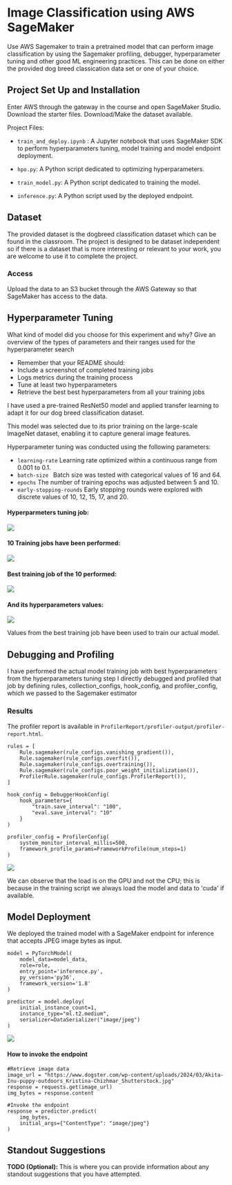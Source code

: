# Image Classification using AWS SageMaker

Use AWS Sagemaker to train a pretrained model that can perform image classification by using the Sagemaker profiling, debugger, hyperparameter tuning and other good ML engineering practices. This can be done on either the provided dog breed classication data set or one of your choice.

## Project Set Up and Installation
Enter AWS through the gateway in the course and open SageMaker Studio. 
Download the starter files.
Download/Make the dataset available. 

Project Files:
- ```train_and_deploy.ipynb``` : A Jupyter notebook that uses SageMaker SDK to perform hyperparameters tuning, model training and model endpoint deployment.


- ```hpo.py```: A Python script dedicated to optimizing hyperparameters.


- ```train_model.py```: A Python script dedicated to training the model.


- ```inference.py```: A Python script used by the deployed endpoint.

## Dataset
The provided dataset is the dogbreed classification dataset which can be found in the classroom.
The project is designed to be dataset independent so if there is a dataset that is more interesting or relevant to your work, you are welcome to use it to complete the project.

### Access
Upload the data to an S3 bucket through the AWS Gateway so that SageMaker has access to the data. 

## Hyperparameter Tuning
What kind of model did you choose for this experiment and why? Give an overview of the types of parameters and their ranges used for the hyperparameter search

- Remember that your README should:
- Include a screenshot of completed training jobs
- Logs metrics during the training process
- Tune at least two hyperparameters
- Retrieve the best best hyperparameters from all your training jobs

I have used a pre-trained ResNet50 model and applied transfer learning to adapt it for our dog breed classification dataset.

This model was selected due to its prior training on the large-scale ImageNet dataset, enabling it to capture general image features. 

Hyperparameter tuning was conducted using the following parameters:

- ```learning-rate``` Learning rate optimized within a continuous range from 0.001 to 0.1.
- ```batch-size ``` Batch size was tested with categorical values of 16 and 64.
- ```epochs``` The number of training epochs was adjusted between 5 and 10.
- ```early-stopping-rounds``` Early stopping rounds were explored with discrete values of 10, 12, 15, 17, and 20.

#### Hyperparmeters tuning job:
![](./images/hp_tuning_job.png)
#### 10 Training jobs have been performed:
![](./images/hp_tunin_training_jobs.png)
#### Best training job of the 10 performed:
![](./images/hp_tuning_best_job.png)
#### And its hyperparameters values:
![](./images/hp_tuning_best_job_results.png)

 Values from the best training job have been used to train our actual model.

## Debugging and Profiling

I have performed the actual model training job with best hyperparameters from the hyperparameters tuning step
I directly debugged and profiled that job by defining rules, collection_configs, hook_config, and profiler_config, which we passed to the Sagemaker estimator


### Results
The profiler report is available in ```ProfilerReport/profiler-output/profiler-report.html```.

```
rules = [
    Rule.sagemaker(rule_configs.vanishing_gradient()),
    Rule.sagemaker(rule_configs.overfit()),
    Rule.sagemaker(rule_configs.overtraining()),
    Rule.sagemaker(rule_configs.poor_weight_initialization()),
    ProfilerRule.sagemaker(rule_configs.ProfilerReport()),
]

hook_config = DebuggerHookConfig(
    hook_parameters={
        "train.save_interval": "100",
        "eval.save_interval": "10"
    }
)

profiler_config = ProfilerConfig(
    system_monitor_interval_millis=500, 
    framework_profile_params=FrameworkProfile(num_steps=1)
)
```

![](images/metrics.png)

We can observe that the load is on the GPU and not the CPU; this is because in the training script we always load the model and data to 'cuda' if available.

## Model Deployment
We deployed the trained model with a SageMaker endpoint for inference that accepts JPEG image bytes as input.
```
model = PyTorchModel(
    model_data=model_data,
    role=role,
    entry_point='inference.py',
    py_version='py36',
    framework_version='1.8'
)

predictor = model.deploy(
    initial_instance_count=1,
    instance_type="ml.t2.medium",
    serializer=DataSerializer("image/jpeg")
)
```
![](images/endpoint.png)

#### How to invoke the endpoint
```
#Retrieve image data
image_url = "https://www.dogster.com/wp-content/uploads/2024/03/Akita-Inu-puppy-outdoors_Kristina-Chizhmar_Shutterstock.jpg"
response = requests.get(image_url)
img_bytes = response.content

#Invoke the endpoint
response = predictor.predict(
    img_bytes,
    initial_args={"ContentType": "image/jpeg"}
)
```

## Standout Suggestions
**TODO (Optional):** This is where you can provide information about any standout suggestions that you have attempted.
